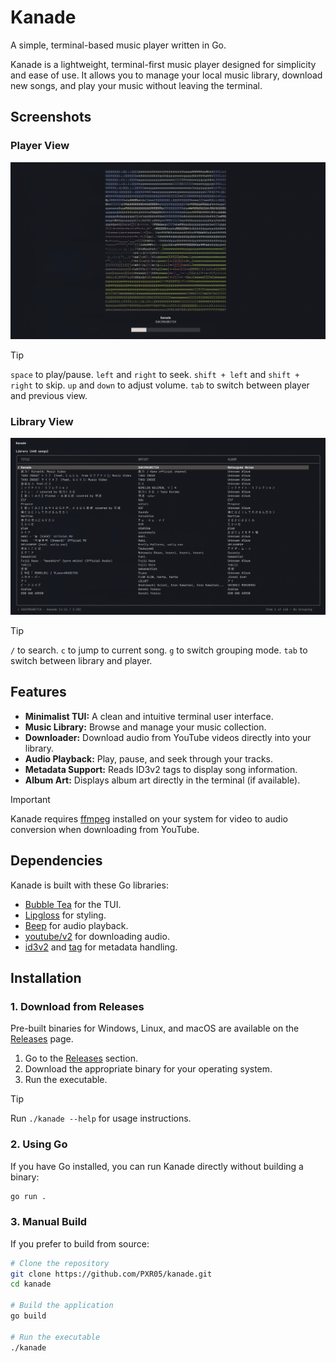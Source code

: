 # Kanade

A simple, terminal-based music player written in Go.

Kanade is a lightweight, terminal-first music player designed for simplicity and ease of use. It allows you to manage your local music library, download new songs, and play your music without leaving the terminal.

## Screenshots

### Player View

![Player](assets/player.png)

> [!TIP]  
> `space` to play/pause.
> `left` and `right` to seek.
> `shift + left` and `shift + right` to skip.
> `up` and `down` to adjust volume.
> `tab` to switch between player and previous view.

### Library View

![Library](assets/library.png)

> [!TIP]  
> `/` to search.
> `c` to jump to current song.
> `g` to switch grouping mode.
> `tab` to switch between library and player.

## Features

- **Minimalist TUI:** A clean and intuitive terminal user interface.
- **Music Library:** Browse and manage your music collection.
- **Downloader:** Download audio from YouTube videos directly into your library.
- **Audio Playback:** Play, pause, and seek through your tracks.
- **Metadata Support:** Reads ID3v2 tags to display song information.
- **Album Art:** Displays album art directly in the terminal (if available).

> [!IMPORTANT]
> Kanade requires [ffmpeg](https://ffmpeg.org) installed on your system for video to audio conversion when downloading from YouTube.

## Dependencies

Kanade is built with these Go libraries:

- [Bubble Tea](https://github.com/charmbracelet/bubbletea) for the TUI.
- [Lipgloss](https://github.com/charmbracelet/lipgloss) for styling.
- [Beep](https://github.com/gopxl/beep) for audio playback.
- [youtube/v2](https://github.com/kkdai/youtube) for downloading audio.
- [id3v2](https://github.com/bogem/id3v2) and [tag](https://github.com/dhowden/tag) for metadata handling.

## Installation

### 1. Download from Releases

Pre-built binaries for Windows, Linux, and macOS are available on the [Releases](https://github.com/PXR05/kanade/releases) page.

1. Go to the [Releases](https://github.com/PXR05/kanade/releases) section.
2. Download the appropriate binary for your operating system.
3. Run the executable.

> [!TIP]
> Run `./kanade --help` for usage instructions.

### 2. Using Go

If you have Go installed, you can run Kanade directly without building a binary:

```bash
go run .
```

### 3. Manual Build

If you prefer to build from source:

```bash
# Clone the repository
git clone https://github.com/PXR05/kanade.git
cd kanade

# Build the application
go build

# Run the executable
./kanade
```
